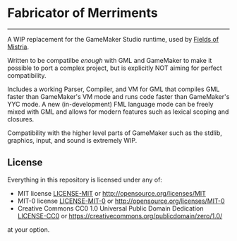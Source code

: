 # Fabricator of Merriments
---

A WIP replacement for the GameMaker Studio runtime, used by
[Fields of Mistria](https://www.fieldsofmistria.com/).

Written to be compatilbe *enough* with GML and GameMaker to make it possible to port a complex
project, but is explicitly NOT aiming for perfect compatibility.

Includes a working Parser, Compiler, and VM for GML that compiles GML faster than GameMaker's VM
mode and runs code faster than GameMaker's YYC mode. A new (in-development) FML language mode can be
freely mixed with GML and allows for modern features such as lexical scoping and closures.

Compatibility with the higher level parts of GameMaker such as the stdlib, graphics, input, and
sound is extremely WIP.

## License

Everything in this repository is licensed under any of:

* MIT license [LICENSE-MIT](LICENSE-MIT) or http://opensource.org/licenses/MIT
* MIT-0 license [LICENSE-MIT-0](LICENSE-MIT-0) or http://opensource.org/licenses/MIT-0
* Creative Commons CC0 1.0 Universal Public Domain Dedication [LICENSE-CC0](LICENSE-CC0)
  or https://creativecommons.org/publicdomain/zero/1.0/

at your option.
